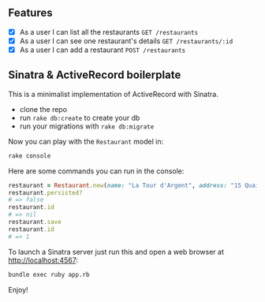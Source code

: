 ## Features
- [x] As a user I can list all the restaurants `GET /restaurants`
- [x] As a user I can see one restaurant's details `GET /restaurants/:id`
- [x] As a user I can add a restaurant `POST /restaurants`

## Sinatra & ActiveRecord boilerplate

This is a minimalist implementation of ActiveRecord with Sinatra.

- clone the repo
- run `rake db:create` to create your db
- run your migrations with `rake db:migrate`

Now you can play with the `Restaurant` model in:

```bash
rake console
```

Here are some commands you can run in the console:

```ruby
restaurant = Restaurant.new(name: "La Tour d'Argent", address: "15 Quai de la Tournelle, 75005 Paris")
restaurant.persisted?
# => false
restaurant.id
# => nil
restaurant.save
restaurant.id
# => 1
```

To launch a Sinatra server just run this and open a web browser at [http://localhost:4567](http://localhost:4567):

```bash
bundle exec ruby app.rb
```

Enjoy!
